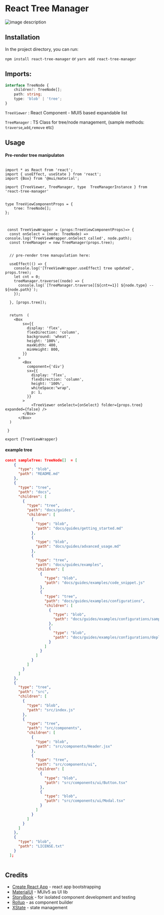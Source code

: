 # React Tree Manager





![image description](docs/treeviewerv1.png)
## Installation

In the project directory, you can run:

`npm install react-tree-manager` or `yarn add react-tree-manager`



## Imports: 


```ts
interface TreeNode {
    children?: TreeNode[];
    path: string;
    type: 'blob' | 'tree';
}
```

`TreeViewer` : React Component - MUI5 based expandable list

`TreeManager` : TS Class for tree/node management, (sample methods: `traverse`,`add`,`remove` etc)

## Usage

#### Pre-render tree manipulaton

```tsx

import * as React from 'react';
import { useEffect, useState } from 'react';
import {Box} from '@mui/material';

import {TreeViewer, TreeManager, type  TreeManagerInstance } from 'react-tree-manager'


type TreeViewComponentProps = {
    tree: TreeNode[];
};
  


 const TreeViewWrapper = (props:TreeViewComponentProps)=> {
  const onSelect = (node: TreeNode) =>  console.log('TreeViewWrapper.onSelect called', node.path);
  const treeManager = new TreeManager(props.tree);


  // pre-render tree manupulation here:

  useEffect(() => {
    console.log('[TreeViewWrapper.useEffect] tree updated', props.tree);
    let cnt = 0;
    treeManager.traverse((node) => {
      console.log(`[TreeManager.traverse][${cnt+=1}] ${node.type} -- ${node.path}`);
    });

  }, [props.tree]);


  return  (
    <Box
        sx={{
          display: 'flex',
          flexDirection: 'column',
          background: 'wheat',
          height: '100%',
          maxWidth: 400,
          minHeight: 800,
        }}
      >
        <Box
          component={'div'}
          sx={{
            display: 'flex',
            flexDirection: 'column',
            height: '100%',
            whiteSpace:"wrap",
            p: 1,
          }}
        >
            <TreeViewer onSelect={onSelect} folder={props.tree} expanded={false} />
        </Box>
      </Box>
  )
  
 }

export {TreeViewWrapper}
```



#### example tree
```json
const sampleTree: TreeNode[]  = [
	{
	  "type": "blob",
	  "path": "README.md"
	},
	{
	  "type": "tree",
	  "path": "docs",
	  "children": [
		{
		  "type": "tree",
		  "path": "docs/guides",
		  "children": [
			{
			  "type": "blob",
			  "path": "docs/guides/getting_started.md"
			},
			{
			  "type": "blob",
			  "path": "docs/guides/advanced_usage.md"
			},
			{
			  "type": "tree",
			  "path": "docs/guides/examples",
			  "children": [
				{
				  "type": "blob",
				  "path": "docs/guides/examples/code_snippet.js"
				},
				{
				  "type": "tree",
				  "path": "docs/guides/examples/configurations",
				  "children": [
					{
					  "type": "blob",
					  "path": "docs/guides/examples/configurations/sample_config.json"
					},
					{
					  "type": "blob",
					  "path": "docs/guides/examples/configurations/deployment.yaml"
					}
				  ]
				}
			  ]
			}
		  ]
		}
	  ]
	},
	{
	  "type": "tree",
	  "path": "src",
	  "children": [
		{
		  "type": "blob",
		  "path": "src/index.js"
		},
		{
		  "type": "tree",
		  "path": "src/components",
		  "children": [
			{
			  "type": "blob",
			  "path": "src/components/Header.jsx"
			},
			{
			  "type": "tree",
			  "path": "src/components/ui",
			  "children": [
				{
				  "type": "blob",
				  "path": "src/components/ui/Button.tsx"
				},
				{
				  "type": "blob",
				  "path": "src/components/ui/Modal.tsx"
				}
			  ]
			}
		  ]
		}
	  ]
	},
	{
	  "type": "blob",
	  "path": "LICENSE.txt"
	}
  ];
  
```

## Credits
* [Create React App](https://github.com/facebook/create-react-app) - react app bootstrapping
* [MaterialUI](https://mui.com/material-ui/getting-started/) - MUIv5 as UI lib
* [StoryBook](https://storybook.js.org/) - for isolated component development and testing
* [Rollup](https://rollupjs.org/) - as component builder
* [XState](https://xstate.js.org/) - state management


